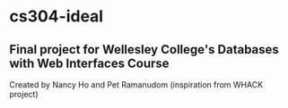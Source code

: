 # cs304-ideal

## Final project for Wellesley College's Databases with Web Interfaces Course
Created by Nancy Ho and Pet Ramanudom (inspiration from WHACK project)